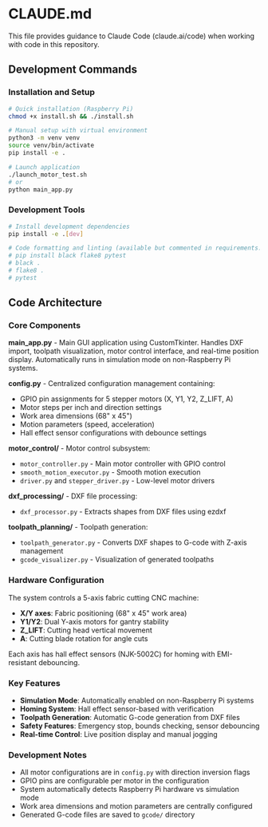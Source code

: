 # CLAUDE.md

This file provides guidance to Claude Code (claude.ai/code) when working with code in this repository.

## Development Commands

### Installation and Setup
```bash
# Quick installation (Raspberry Pi)
chmod +x install.sh && ./install.sh

# Manual setup with virtual environment
python3 -m venv venv
source venv/bin/activate
pip install -e .

# Launch application
./launch_motor_test.sh
# or
python main_app.py
```

### Development Tools
```bash
# Install development dependencies
pip install -e .[dev]

# Code formatting and linting (available but commented in requirements.txt)
# pip install black flake8 pytest
# black .
# flake8 .
# pytest
```

## Code Architecture

### Core Components

**main_app.py** - Main GUI application using CustomTkinter. Handles DXF import, toolpath visualization, motor control interface, and real-time position display. Automatically runs in simulation mode on non-Raspberry Pi systems.

**config.py** - Centralized configuration management containing:
- GPIO pin assignments for 5 stepper motors (X, Y1, Y2, Z_LIFT, A)
- Motor steps per inch and direction settings
- Work area dimensions (68" x 45")
- Motion parameters (speed, acceleration)
- Hall effect sensor configurations with debounce settings

**motor_control/** - Motor control subsystem:
- `motor_controller.py` - Main motor controller with GPIO control
- `smooth_motion_executor.py` - Smooth motion execution
- `driver.py` and `stepper_driver.py` - Low-level motor drivers

**dxf_processing/** - DXF file processing:
- `dxf_processor.py` - Extracts shapes from DXF files using ezdxf

**toolpath_planning/** - Toolpath generation:
- `toolpath_generator.py` - Converts DXF shapes to G-code with Z-axis management
- `gcode_visualizer.py` - Visualization of generated toolpaths

### Hardware Configuration

The system controls a 5-axis fabric cutting CNC machine:
- **X/Y axes**: Fabric positioning (68" x 45" work area)
- **Y1/Y2**: Dual Y-axis motors for gantry stability
- **Z_LIFT**: Cutting head vertical movement
- **A**: Cutting blade rotation for angle cuts

Each axis has hall effect sensors (NJK-5002C) for homing with EMI-resistant debouncing.

### Key Features

- **Simulation Mode**: Automatically enabled on non-Raspberry Pi systems
- **Homing System**: Hall effect sensor-based with verification
- **Toolpath Generation**: Automatic G-code generation from DXF files
- **Safety Features**: Emergency stop, bounds checking, sensor debouncing
- **Real-time Control**: Live position display and manual jogging

### Development Notes

- All motor configurations are in `config.py` with direction inversion flags
- GPIO pins are configurable per motor in the configuration
- System automatically detects Raspberry Pi hardware vs simulation mode
- Work area dimensions and motion parameters are centrally configured
- Generated G-code files are saved to `gcode/` directory